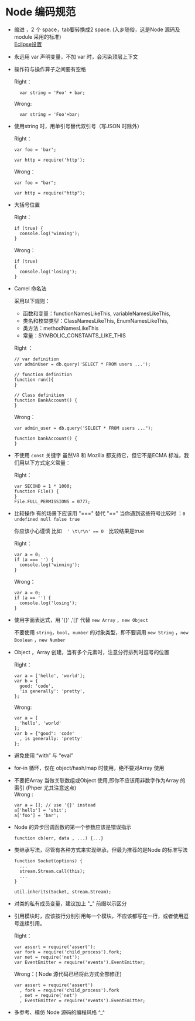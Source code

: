# Node 编码规范

* 缩进 ，2 个 space，tab要转换成2 space. (入乡随俗，这是Node 源码及module 采用的标准)   
    [Eclipse设置](http://ww3.sinaimg.cn/large/6cfc7910jw1dnf44jzellj.jpg)

* 永远用 var 声明变量，不加 var 时，会污染顶层上下文

* 操作符与操作算子之间要有空格

    Right：

    ```
      var string = 'Foo' + bar;
    ```
    Wrong:
  
    ```
      var string = 'Foo'+bar;
    ```



* 使用string 时，用单引号替代双引号（写JSON 时除外）
  
    Right：

    ```
    var foo = 'bar';
    
    var http = require('http');
    ```
    
    Wrong：
    
    ```
    var foo = "bar";
    
    var http = require("http");
    ```
    

*  大括号位置
  
    Right：

    ```
    if (true) {
      console.log('winning');
    }
    ```
    
    Wrong：
    
    ```
    if (true)
    {
      console.log('losing');
    }
    ```
    

* Camel 命名法

    采用以下规则：
    * 函数和变量：functionNamesLikeThis, variableNamesLikeThis, 
    * 类名和枚举类型：ClassNamesLikeThis, EnumNamesLikeThis, 
    * 类方法：methodNamesLikeThis 
    * 常量：SYMBOLIC_CONSTANTS_LIKE_THIS

    Right ：
  
    ```
    // var definition
    var adminUser = db.query('SELECT * FROM users ...');

    // function definition
    function run(){
    }

    // Class definition
    function BankAccount() {
    }
    ```

    Wrong：

    ```
    var admin_user = db.query('SELECT * FROM users ...");
    
    function bankAccount() {
    }
    ```
    

* 不使用 ```const``` 关键字
  虽然V8 和 Mozilla 都支持它，但它不是ECMA 标准，我们用以下方式定义常量：
    
    Right：
 
    ```
    var SECOND = 1 * 1000;
    function File() {
    }
    File.FULL_PERMISSIONS = 0777;
    ```

* 比较操作 有的场景下应该用 "===" 替代 "=="
  当你遇到这些符号比较时 ：``` 0 undefined null false true ```
  
    你应该小心谨慎
    比如　``` ' \t\r\n' == 0 ```　比较结果是true

    Right：

    ```
    var a = 0;
    if (a === '') {
      console.log('winning');
    }
    ```
    
    Wrong：
    
    ```
    var a = 0;
    if (a == '') {
      console.log('losing');
    }
    ```
    
* 使用字面表达式，用 '{}' ,'[]' 代替 ``` new Array ``` ，```new Object```

    不要使用 ```string```，```bool```，```number``` 的对象类型，即不要调用 ```new String``` ，```new Boolean``` ，```new Number``` 

* Object ，Array 创建，当有多个元素时，注意分行排列时逗号的位置
  
    Right：

    ```
    var a = ['hello', 'world'];
    var b = {
      good: 'code',
      'is generally': 'pretty',
    };
    ```
      
    Wrong:
    
    ```
    var a = [
      'hello', 'world'
    ];
    var b = {"good": 'code'
      , is generally: 'pretty'
    };
    ```


* 避免使用 “with” 与 “eval”

* for-in 循环，仅在 object/hash/map 时使用，绝不要对Array 使用

* 不要把Array 当做关联数组或Object 使用,即你不应该用非数字作为Array 的索引
        (Phper 尤其注意这点)  
    Wrong :
  
    ```
    var a = []; // use '{}' instead
    a['hello'] = 'shit';
    a['foo'] = 'bar';
    ```

* Node 的异步回调函数的第一个参数应该是错误指示

    ```
    function cb(err, data , ...) {...}
    ```
    
* 类继承写法，尽管有各种方式来实现继承，但最为推荐的是Node 的标准写法
  
    ```
    function Socket(options) {
      ...
      stream.Stream.call(this);
      ...
    }
  
    util.inherits(Socket, stream.Stream);
    ```

* 对类的私有成员变量，建议加上 "_"  前缀以示区分

* 引用模块时，应该按行分别引用每一个模块，不应该都写在一行，或者使用逗号连续引用。

    Right：
    
    ```
    var assert = require('assert');
    var fork = require('child_process').fork;
    var net = require('net');
    var EventEmitter = require('events').EventEmitter;
    ```
    
    Wrong：( Node 源代码已经将此方式全部修正)
    
    ```
    var assert = require('assert')
      , fork = require('child_process').fork
      , net = require('net')
      , EventEmitter = require('events').EventEmitter;
    ```

* 多参考、模仿 Node 源码的编程风格 ^_^